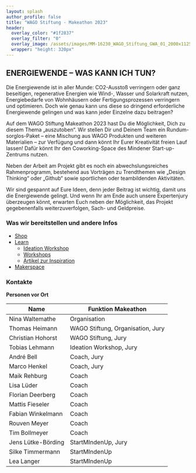 ```yaml
---
layout: splash
author_profile: false
title: "WAGO Stiftung - Makeathon 2023"
header:
  overlay_color: "#1f2837"
  overlay_filter: "0"
  overlay_image: /assets/images/MM-16230_WAGO_Stiftung_GWA_01_2000x1125.jpg
  wrapper: "height: 320px"
---
```


## ENERGIEWENDE – WAS KANN ICH TUN?

Die Energiewende ist in aller Munde: CO2-Ausstoß verringern oder ganz beseitigen, regenerative Energien wie Wind-, Wasser und Solarkraft nutzen, Energiebedarfe von Wohnhäusern oder Fertigungsprozessen verringern und optimieren. Doch wie genau kann uns diese so dringend erforderliche Energiewende gelingen und was kann jeder Einzelne dazu beitragen?  

Auf dem WAGO Stiftung Makeathon 2023 hast Du die Möglichkeit, Dich zu diesem Thema „auszutoben“. Wir stellen Dir und Deinem Team ein Rundum-sorglos-Paket – eine Mischung aus WAGO Produkten und weiteren Materialien – zur Verfügung und dann könnt Ihr Eurer Kreativität freien Lauf lassen! Dafür könnt Ihr den Coworking-Space des Mindener Start-up-Zentrums nutzen.

Neben der Arbeit am Projekt gibt es noch ein abwechslungsreiches Rahmenprogramm, bestehend aus Vorträgen zu Trendthemen wie „Design Thinking“ oder „Github“ sowie sportlichen oder teambildenden Aktivitäten.

Wir sind gespannt auf Eure Ideen, denn jeder Beitrag ist wichtig, damit uns die Energiewende gelingt. Und wenn Ihr am Ende auch unsere Expertenjury überzeugen könnt, erwarten Euch neben der Möglichkeit, das Projekt gegebenenfalls weiterzuverfolgen, Sach- und Geldpreise.

### Was wir bereitstellen und andere Infos

- [Shop](/makeathon2023/shop/)
- [Learn](/makeathon2023/learn/)
  - [Ideation Workshop](/makeathon2023/learn/ideation-workshop)
  - [Workshops](/makeathon2023/learn/workshops)
  - [Artikel zur Inspiration](/makeathon2023/learn/articles)
- [Makerspace](/makeathon2023/makerspace/)


### Kontakte

**Personen vor Ort**

| Name | Funktion Makeathon |
| - | - |
| Nina Waltemathe | Organisation |
| Thomas Heimann | WAGO Stiftung, Organisation, Jury |
| Christian Hohorst | WAGO Stiftung, Jury |
| Tobias Lehmann | Ideation Workshop, Jury |
| André Bell | Coach, Jury |
| Marco Henkel | Coach, Jury |
| Maik Rehburg | Coach |
| Lisa Lüder | Coach |
| Florian Deerberg | Coach |
| Mattis Fieseler | Coach |
| Fabian Winkelmann | Coach |
| Rouven Meyer | Coach |
| Tim Bollmeyer | Coach |
| Jens Lütke-Börding | StartMIndenUp, Jury |
| Silke Timmermann | StartMIndenUp |
| Lea Langer | StartMIndenUp |

